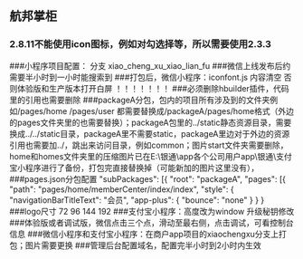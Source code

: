 ## 航邦掌柜
### 2.8.11不能使用icon图标，例如对勾选择等，所以需要使用2.3.3

###小程序项目配置： 分支 xiao_cheng_xu_xiao_lian_fu
###微信上线发布后约需要半小时到一小时能搜索到
###打包后，微信小程序：iconfont.js 内容清空  否则体验版和生产版本打开白屏 ！！！！！！！
###必须删除hbuilder插件，代码里的引用也需要删除
###packageA分包，包内的项目所有涉及到的文件夹例如/pages/home  /pages/user 都需要替换成/packageA/pages/home格式（外边的pages文件夹里的也需要替换）；packageA包里的../static静态资源目录，需要换成../../static目录，packageA里不需要static，packageA里边对于外边的资源引用也需要加../，跳出来访问目录，例如common；图片start文件夹需要删除，home和homes文件夹里的压缩图片已在E:\银通\app各个公司用户app\银通\支付宝小程序进行了备份，打包完直接替换掉（可能新加的图片这里没有），
###pages.json分包配置 "subPackages": [{
		"root": "packageA",
		"pages": [{
			"path": "pages/home/memberCenter/index/index",
			"style": {
				"navigationBarTitleText": "会员",
				"app-plus": {
					"bounce": "none"
				}
			}
		}
###logo尺寸  72 96 144 192
###支付宝小程序：高度改为window  升级秘钥修改
###体验版或者调试版，微信点击三个点，滑动至最右侧，点击调试，可看控制台信息
###微信小程序和支付宝小程序：在商户app项目的xiaochengxu分支上打包；图片需要更换
###管理后台配置域名，配置完半小时到2小时内生效